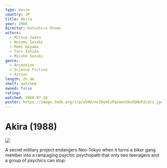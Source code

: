 ```yaml
---
type: movie
country: JP
title: Akira
year: 1988
director: Katsuhiro Otomo
actors:
  - Mitsuo Iwata
  - Nozomu Sasaki
  - Mami Koyama
  - Taro Ishida
  - Mizuho Suzuki
genre:
  - Animation
  - Science Fiction
  - Action
length: 2h 4m
shelf: watched
owned: false
rating:
watched: 1988-07-16
poster: https://image.tmdb.org/t/p/w500/neZ0ykEsPqxamsX6o5QNUFILQrz.jpg
---
```


# Akira (1988)

![](https://image.tmdb.org/t/p/w500/neZ0ykEsPqxamsX6o5QNUFILQrz.jpg)

A secret military project endangers Neo-Tokyo when it turns a biker gang member into a rampaging psychic psychopath that only two teenagers and a group of psychics can stop.